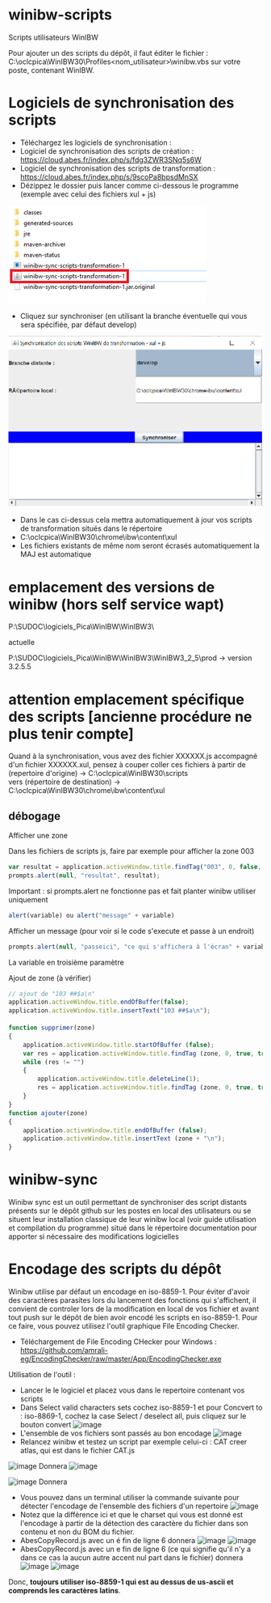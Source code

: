 # winibw-scripts
Scripts utilisateurs WinIBW

Pour ajouter un des scripts du dépôt, il faut éditer le fichier : C:\oclcpica\WinIBW30\Profiles\<nom_utilisateur>\winibw.vbs sur votre poste, contenant WinIBW.

# Logiciels de synchronisation des scripts

- Téléchargez les logiciels de synchronisation :
- Logiciel de synchronisation des scripts de création : https://cloud.abes.fr/index.php/s/fdg3ZWR3SNq5s6W
- Logiciel de synchronisation des scripts de transformation : https://cloud.abes.fr/index.php/s/9scoPa8bpsdMnSX
- Dézippez le dossier puis lancer comme ci-dessous le programme (exemple avec celui des fichiers xul + js)

![img.png](medias/img.png)

- Cliquez sur synchroniser (en utilisant la branche éventuelle qui vous sera spécifiée, par défaut develop)

![img_1.png](medias/img_1.png)

- Dans le cas ci-dessus cela mettra automatiquement à jour vos scripts de transformation situés dans le répertoire 
- C:\oclcpica\WinIBW30\chrome\ibw\content\xul
- Les fichiers existants de même nom seront écrasés automatiquement la MAJ est automatique

# emplacement des versions de winibw (hors self service wapt)
P:\SUDOC\logiciels_Pica\WinIBW\WinIBW3\

actuelle

P:\SUDOC\logiciels_Pica\WinIBW\WinIBW3\WinIBW3_2_5\prod -> version 3.2.5.5

# attention emplacement spécifique des scripts [ancienne procédure ne plus tenir compte]

Quand à la synchronisation, vous avez des fichier XXXXXX.js accompagné d'un fichier XXXXXX.xul, pensez à couper coller ces fichiers 
à partir de (repertoire d'origine) -> C:\oclcpica\WinIBW30\scripts\
vers (répertoire de destination) -> C:\oclcpica\WinIBW30\chrome\ibw\content\xul

## débogage

Afficher une zone

Dans les fichiers de scripts js, faire par exemple pour afficher la zone 003

```js
var resultat = application.activeWindow.title.findTag("003", 0, false, true, true);
prompts.alert(null, "resultat", resultat);
```

Important : si prompts.alert ne fonctionne pas et fait planter winibw utiliser uniquement 

```js
alert(variable) ou alert("message" + variable)
```

Afficher un message (pour voir si le code s'execute et passe à un endroit)

```js
prompts.alert(null, "passeici", "ce qui s'affichera à l'écran" + variableEventuelle + "de l'affichage texte à nouveau");
```

La variable en troisième paramètre

Ajout de zone (à vérifier)

```js
// ajout de "103 ##$a\n"
application.activeWindow.title.endOfBuffer(false);
application.activeWindow.title.insertText("103 ##$a\n");

function supprimer(zone)
{
	application.activeWindow.title.startOfBuffer (false);
	var res = application.activeWindow.title.findTag (zone, 0, true, true, false);
	while (res != "")
	{
		application.activeWindow.title.deleteLine(1);
		res = application.activeWindow.title.findTag (zone, 0, true, true, false);
	}
}
function ajouter(zone)
{
	application.activeWindow.title.endOfBuffer (false);
	application.activeWindow.title.insertText (zone + "\n");
}
```

# winibw-sync

Winibw sync est un outil permettant de synchroniser des script distants présents sur le dépôt github sur les postes en local des utilisateurs ou se situent leur installation classique de leur winibw local
(voir guide utilisation et compilation du programme) situé dans le répertoire documentation pour apporter si nécessaire des modifications logicielles

# Encodage des scripts du dépôt

Winibw utilise par défaut un encodage en iso-8859-1. Pour éviter d'avoir des caractères parasites lors du lancement des fonctions qui s'affichent, il convient de controler lors de la modification en local de vos fichier et avant tout push sur le dépôt de bien avoir encodé les scripts en iso-8859-1. Pour ce faire, vous pouvez utilisez l'outil graphique File Encoding Checker.

- Téléchargement de File Encoding CHecker pour Windows : https://github.com/amrali-eg/EncodingChecker/raw/master/App/EncodingChecker.exe

Utilisation de l'outil :
- Lancer le le logiciel et placez vous dans le repertoire contenant vos scripts
- Dans Select valid characters sets cochez iso-8859-1  et pour Concvert to : iso-8869-1, cochez la case Select / deselect all, puis cliquez sur le bouton convert
![image](https://user-images.githubusercontent.com/19894885/193787576-e68238e6-cef7-49d0-a1fd-57e5fd39de1b.png)
- L'ensemble de vos fichiers sont passés au bon encodage
![image](https://user-images.githubusercontent.com/19894885/193787708-c59faa0d-0844-4c69-83d8-2c7c542f4ba2.png)
- Relancez winibw et testez un script par exemple celui-ci : CAT creer atlas, qui est dans le fichier CAT.js

![image](https://user-images.githubusercontent.com/19894885/193789766-a379b909-58e9-458f-8a7f-cdd36c5b81a0.png)
Donnera
![image](https://user-images.githubusercontent.com/19894885/193789919-9589a884-afc6-4706-a0cc-1c4614fb4b87.png)

![image](https://user-images.githubusercontent.com/19894885/193789981-7f13bad6-dfbe-4ff7-a029-bcb4b100f896.png)
Donnera





- Vous pouvez dans un terminal utiliser la commande suivante pour détecter l'encodage de l'ensemble des fichiers d'un repertoire
![image](https://user-images.githubusercontent.com/19894885/193788244-7f3ae3b8-fe72-4555-9d68-0d9429787f54.png)
- Notez que la différence ici et que le charset qui vous est donné est l'encodage à partir de la détection des caractère du fichier dans son contenu et non du BOM du fichier. 
- AbesCopyRecord.js avec un é fin de ligne 6 donnera
![image](https://user-images.githubusercontent.com/19894885/193788701-c3335922-be66-4442-8d9c-702b3d0886ed.png)
![image](https://user-images.githubusercontent.com/19894885/193788763-ab37e944-8889-4d67-8e12-ab7969435bdf.png)
- AbesCopyRecord.js avec un e fin de ligne 6 (ce qui signifie qu'il n'y a dans ce cas la aucun autre accent nul part dans le fichier) donnera
![image](https://user-images.githubusercontent.com/19894885/193788886-80b80f17-05e3-47b9-9132-a8c61dc0a024.png)
![image](https://user-images.githubusercontent.com/19894885/193788964-a49f8630-e9da-4b77-8022-2be1f1cf396a.png)

Donc, **toujours utiliser iso-8859-1 qui est au dessus de us-ascii et comprends les caractères latins**.
